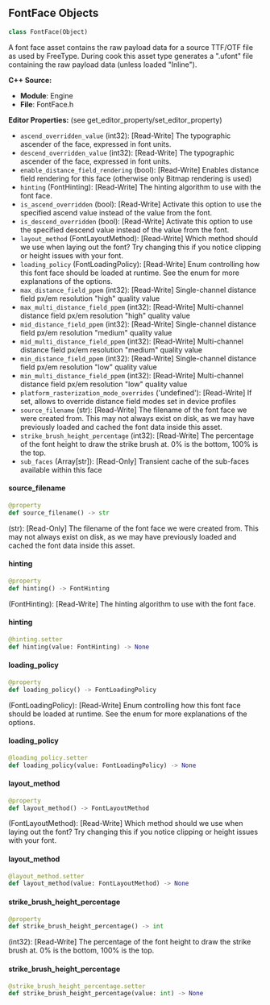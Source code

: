 ## FontFace Objects

```python
class FontFace(Object)
```

A font face asset contains the raw payload data for a source TTF/OTF file as used by FreeType.
During cook this asset type generates a ".ufont" file containing the raw payload data (unless loaded "Inline").

**C++ Source:**

- **Module**: Engine
- **File**: FontFace.h

**Editor Properties:** (see get_editor_property/set_editor_property)

- ``ascend_overridden_value`` (int32):  [Read-Write] The typographic ascender of the face, expressed in font units.
- ``descend_overridden_value`` (int32):  [Read-Write] The typographic ascender of the face, expressed in font units.
- ``enable_distance_field_rendering`` (bool):  [Read-Write] Enables distance field rendering for this face (otherwise only Bitmap rendering is used)
- ``hinting`` (FontHinting):  [Read-Write] The hinting algorithm to use with the font face.
- ``is_ascend_overridden`` (bool):  [Read-Write] Activate this option to use the specified ascend value instead of the value from the font.
- ``is_descend_overridden`` (bool):  [Read-Write] Activate this option to use the specified descend value instead of the value from the font.
- ``layout_method`` (FontLayoutMethod):  [Read-Write] Which method should we use when laying out the font? Try changing this if you notice clipping or height issues with your font.
- ``loading_policy`` (FontLoadingPolicy):  [Read-Write] Enum controlling how this font face should be loaded at runtime. See the enum for more explanations of the options.
- ``max_distance_field_ppem`` (int32):  [Read-Write] Single-channel distance field px/em resolution "high" quality value
- ``max_multi_distance_field_ppem`` (int32):  [Read-Write] Multi-channel distance field px/em resolution "high" quality value
- ``mid_distance_field_ppem`` (int32):  [Read-Write] Single-channel distance field px/em resolution "medium" quality value
- ``mid_multi_distance_field_ppem`` (int32):  [Read-Write] Multi-channel distance field px/em resolution "medium" quality value
- ``min_distance_field_ppem`` (int32):  [Read-Write] Single-channel distance field px/em resolution "low" quality value
- ``min_multi_distance_field_ppem`` (int32):  [Read-Write] Multi-channel distance field px/em resolution "low" quality value
- ``platform_rasterization_mode_overrides`` ('undefined'):  [Read-Write] If set, allows to override distance field modes set in device profiles
- ``source_filename`` (str):  [Read-Write] The filename of the font face we were created from. This may not always exist on disk, as we may have previously loaded and cached the font data inside this asset.
- ``strike_brush_height_percentage`` (int32):  [Read-Write] The percentage of the font height to draw the strike brush at.
  0% is the bottom, 100% is the top.
- ``sub_faces`` (Array[str]):  [Read-Only] Transient cache of the sub-faces available within this face

<a id="unreal.FontFace.source_filename"></a>

#### source_filename

```python
@property
def source_filename() -> str
```

(str):  [Read-Only] The filename of the font face we were created from. This may not always exist on disk, as we may have previously loaded and cached the font data inside this asset.

<a id="unreal.FontFace.hinting"></a>

#### hinting

```python
@property
def hinting() -> FontHinting
```

(FontHinting):  [Read-Write] The hinting algorithm to use with the font face.

<a id="unreal.FontFace.hinting"></a>

#### hinting

```python
@hinting.setter
def hinting(value: FontHinting) -> None
```

<a id="unreal.FontFace.loading_policy"></a>

#### loading_policy

```python
@property
def loading_policy() -> FontLoadingPolicy
```

(FontLoadingPolicy):  [Read-Write] Enum controlling how this font face should be loaded at runtime. See the enum for more explanations of the options.

<a id="unreal.FontFace.loading_policy"></a>

#### loading_policy

```python
@loading_policy.setter
def loading_policy(value: FontLoadingPolicy) -> None
```

<a id="unreal.FontFace.layout_method"></a>

#### layout_method

```python
@property
def layout_method() -> FontLayoutMethod
```

(FontLayoutMethod):  [Read-Write] Which method should we use when laying out the font? Try changing this if you notice clipping or height issues with your font.

<a id="unreal.FontFace.layout_method"></a>

#### layout_method

```python
@layout_method.setter
def layout_method(value: FontLayoutMethod) -> None
```

<a id="unreal.FontFace.strike_brush_height_percentage"></a>

#### strike_brush_height_percentage

```python
@property
def strike_brush_height_percentage() -> int
```

(int32):  [Read-Write] The percentage of the font height to draw the strike brush at.
0% is the bottom, 100% is the top.

<a id="unreal.FontFace.strike_brush_height_percentage"></a>

#### strike_brush_height_percentage

```python
@strike_brush_height_percentage.setter
def strike_brush_height_percentage(value: int) -> None
```

<a id="unreal.AsyncActionHandleSaveGame"></a>